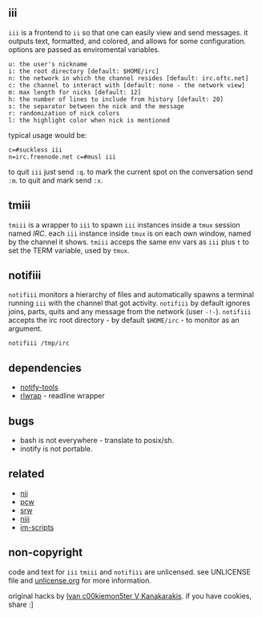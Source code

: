 
iii
---

`iii` is a frontend to `ii` so that one can easily view and send messages.
it outputs text, formatted, and colored, and allows for some configuration.
options are passed as enviromental variables.

    u: the user's nickname
    i: the root directory [default: $HOME/irc]
    n: the network in which the channel resides [default: irc.oftc.net]
    c: the channel to interact with [default: none - the network view]
    m: max length for nicks [default: 12]
    h: the number of lines to include from history [default: 20]
    s: the separator between the nick and the message
    r: randomization of nick colors
    l: the highlight color when nick is mentioned

typical usage would be:

    c=#suckless iii
    n=irc.freenode.net c=#musl iii

to quit `iii` just send `:q`.
to mark the current spot on the conversation send `:m`.
to quit and mark send `:x`.

tmiii
-----

`tmiii` is a wrapper to `iii` to spawn `iii` instances inside a `tmux` session named *IRC*.
each `iii` instance inside `tmux` is on each own window, named by the channel it shows.
`tmiii` acceps the same env vars as `iii` plus `t` to set the TERM variable, used by `tmux`.

notifiii
--------

`notifiii` monitors a hierarchy of files and automatically spawns a terminal running `iii` with the channel that got activity.
`notifiii` by default ignores joins, parts, quits and any message from the network (user `-!-`).
`notifiii` accepts the irc root directory - by default `$HOME/irc` - to monitor as an argument.

    notifiii /tmp/irc

dependencies
------------

 * [notify-tools][in]
 * [rlwrap][rl] - readline wrapper

  [in]: https://github.com/rvoicilas/inotify-tools/wiki
  [rl]: http://utopia.knoware.nl/~hlub/rlwrap/

bugs
----

 * bash is not everywhere - translate to posix/sh.
 * inotify is not portable.

related
-------

 * [nii](https://bitbucket.org/bobertlo/nii)
 * [pcw](https://bitbucket.org/emg/pcw)
 * [srw](https://bitbucket.org/emg/srw)
 * [niii](https://github.com/c00kiemon5ter/niii)
 * [im-scripts](https://github.com/gravicappa/im-scripts)

non-copyright
-------------

code and text for `iii` `tmiii` and `notifiii` are unlicensed.
see UNLICENSE file and [unlicense.org](http://unlicense.org/) for more information.

original hacks by [Ivan c00kiemon5ter V Kanakarakis](http://c00kiemon5ter.github.com).
if you have cookies, share :]

